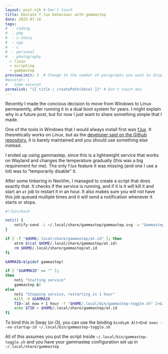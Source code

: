 ```yaml
---
layout: post.njk # Don't touch
title: Emulate f.lux behaviour with gammastep
date: 2025-07-16
tags:
#  - coding
#  - php
#  - c-sharp
#  - cpp
#  - c
#  - personal
#  - photography
  - linux
  - scripting
  - gammastep
previewLimit: 3  # Change to the number of paragraphs you want to display in the small component
#excerpt: |
#   Some excerpt
permalink: "{{ title | createPath(date) }}" # Don't touch dos
---
```

Recently I made the concious decision to move from Windows to Linux permanently, after running it in a dual boot system
for years. I might explain why in a future post, but for now I just want to share something simple that I made.

One of the tools in Windows that I would always install first was [f.lux](https://justgetflux.com/). It theoretically
works on Linux, but as the [developer said on the Github repository](https://github.com/xflux-gui/fluxgui), it is barely
maintained and you should use something else instead.

I ended up using gammastep, since this is a lightweight service that works on Wayland and changes the temperature
gradually (this was a big requirement for me). The only f.lux feature it was missing (and one I use a lot) was to
"temporarily disable" it.

After some tinkering in NeoVim, I managed to create a script that does exactly that. It checks if the service is
running, and if it is it will kill it and start an `at` job to restart it in an hour. It also makes sure you will not
have this job queued multiple times and it will send a notification whenever it starts or stops.

```bash
#!/bin/bash

noti() {
    notify-send -i ~/.local/share/gammastep/gammastep.svg -a "Gammastep" "Gammastep" "$@"
}

if [ -f "$HOME/.local/share/gammastep/at.id" ]; then
    atrm $(cat $HOME/.local/share/gammastep/at.id)
    rm $HOME/.local/share/gammastep/at.id
fi

GAMMAID=$(pidof gammastep)

if [ "$GAMMAID" == "" ];
then
    noti "Starting service"
    gammastep &!
else
    noti "Stopping service, restarting in 1 hour"
    kill -9 $GAMMAID
    TID=`at now + 1 hour -f "$HOME/.local/bin/gammastep-toggle.sh" 2>&1 |awk '/job/ {print $2}'`
    echo $TID > $HOME/.local/share/gammastep/at.id
fi
```

To bind this in Sway (or i3), you can use the binding `bindsym Alt+End exec --no-startup-id
~/.local/bin/gammastep-toggle.sh`

All of this assumes you put the script inside `~/.local/bin/gammastep-toggle.sh` and you have your gammastep
configuration set up in `~/.local/share/gammastep`